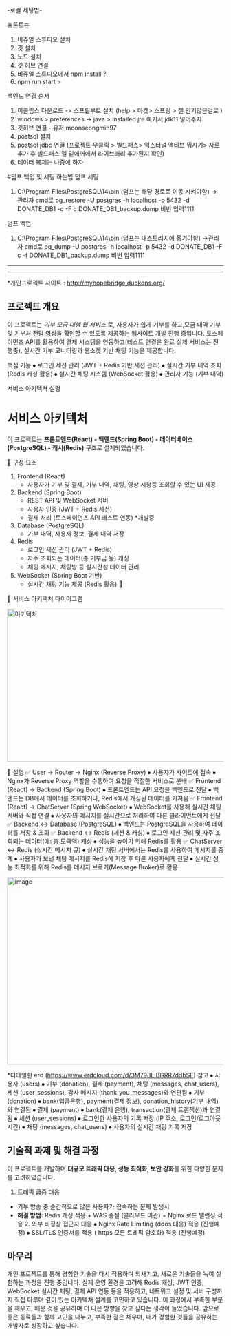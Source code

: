 -로컬 세팅법-

프론트는
1. 비쥬얼 스튜디오 설치
2. 깃 설치 
3. 노드 설치
4. 깃 허브 연결 
5. 비쥬얼 스튜디오에서 npm install ? 
6. npm run start  >


백엔드 연결 순서
1. 이클립스 다운로드  -> 스프맅부트 설치 (help > 마켓> 스프링 > 젤 인기많은걸로 )
2. windows > preferences -> java > installed jre 여기서 jdk11 넣어주자.
3. 깃허브 연결   - 유저 moonseongmin97 
5. postsql 설치 
6. postsql jdbc 연결 (프로젝트 우클릭 > 빌드패스> 익스터널 액티브 뭐시기> 자르 추가 후 빌드패스 젤 밑에꺼에서 라이브러리 추가된지 확인)
7. 데이터 복제는 나중에 하자 

#덤프 백업 및 세팅 하는법
덤프 세팅
1. C:\Program Files\PostgreSQL\14\bin  (덤프는 해당 경로로 이동 시켜야함)
-> 관리자 cmd로 pg_restore -U postgres -h localhost -p 5432 -d DONATE_DB1 -c -F c DONATE_DB1_backup.dump
비번 입력1111

덤프 백업
1. C:\Program Files\PostgreSQL\14\bin    (덤프는 내스토리지에 옮겨야함)
->관리자 cmd로 pg_dump -U postgres -h localhost -p 5432 -d DONATE_DB1 -F c -f DONATE_DB1_backup.dump
비번 입력1111






-------------------------------------------------------------------
-------------------------------------------------------------------





*개인프로젝트 사이트 : http://myhopebridge.duckdns.org/

## 프로젝트 개요
이 프로젝트는 *기부 모금 대행 웹 서비스* 로, 사용자가 쉽게 기부를 하고,모금 내역 기부 및 기부처 전달 영상을 확인할 수 있도록 제공하는 웹사이트 개발 진행 중입니다. 
토스페이먼츠 API를 활용하여 결제 시스템을 연동하고(테스트 연결은 완료 실제 서비스는 진행중), 실시간 기부 모니터링과 웹소켓 기반 채팅 기능을 제공합니다.

 핵심 기능
⦁	로그인 세션 관리 (JWT + Redis 기반 세션 관리)
⦁	실시간 기부 내역 조회 (Redis 캐싱 활용)
⦁	실시간 채팅 시스템 (WebSocket 활용)
⦁	관리자 기능 (기부 내역)





서비스 아키텍쳐 설명
# 서비스 아키텍처
이 프로젝트는 **프론트엔드(React) - 백엔드(Spring Boot) - 데이터베이스(PostgreSQL) - 캐시(Redis)** 구조로 설계되었습니다.

📌 구성 요소
1. Frontend (React)
   - 사용자가 기부 및 결제, 기부 내역, 채팅, 영상 시청등  조회할 수 있는 UI 제공
2. Backend (Spring Boot)
   - REST API 및 WebSocket 서버
   - 사용자 인증 (JWT + Redis 세션)
   - 결제 처리 (토스페이먼츠 API 테스트 연동)  *개발중
3. Database (PostgreSQL)
   - 기부 내역, 사용자 정보, 결제 내역 저장
4. Redis
   - 로그인 세션 관리 (JWT + Redis)
   - 자주 조회되는 데이터(총 기부금 등) 캐싱
   - 채팅 메시지, 채팅방 등 실시간성 데이터 관리
5. WebSocket (Spring Boot 기반)
   - 실시간 채팅 기능 제공 (Redis 활용)


📌 서비스 아키텍처 다이어그램


<img width="552" height="355" alt="아키텍처" src="https://github.com/user-attachments/assets/7cf39463-7969-4547-96f1-4ac6572ea2e8" />



📌 설명
✅ User → Router → Nginx (Reverse Proxy)
⦁	사용자가 사이트에 접속
⦁	Nginx가 Reverse Proxy 역할을 수행하여 요청을 적절한 서비스로 분배
✅ Frontend (React) → Backend (Spring Boot)
⦁	프론트엔드는 API 요청을 백엔드로 전달
⦁	백엔드는 DB에서 데이터를 조회하거나, Redis에서 캐싱된 데이터를 가져옴
✅ Frontend (React) → ChatServer (Spring WebSocket)
⦁	WebSocket을 사용해 실시간 채팅 서버와 직접 연결
⦁	사용자의 메시지를 실시간으로 처리하여 다른 클라이언트에게 전달
✅ Backend ↔ Database (PostgreSQL)
⦁	백엔드는 PostgreSQL을 사용하여 데이터를 저장 & 조회
✅ Backend ↔ Redis (세션 & 캐싱)
⦁	로그인 세션 관리 및 자주 조회되는 데이터(예: 총 모금액) 캐싱
⦁	성능을 높이기 위해 Redis를 활용
✅ ChatServer ↔ Redis (실시간 메시지 큐)
⦁	실시간 채팅 서버에서는 Redis를 사용하여 메시지를 중계
⦁	사용자가 보낸 채팅 메시지를 Redis에 저장 후 다른 사용자에게 전달
⦁	실시간 성능 최적화를 위해 Redis를 메시지 브로커(Message Broker)로 활용



<img width="626" height="435" alt="image" src="https://github.com/user-attachments/assets/8c58a62e-4816-4ea2-a560-960d6693bf1f" />

*디테일한 erd  (https://www.erdcloud.com/d/3M798LiBGRR7ddbSF) 참고
⦁	사용자 (users)
⦁	기부 (donation), 결제 (payment), 채팅 (messages, chat_users), 세션 (user_sessions), 감사 메시지 (thank_you_messages)와 연관됨
⦁	기부 (donation)
⦁	bank(입금은행), payment(결제 정보), donation_history(기부 내역)와 연결됨
⦁	결제 (payment)
⦁	bank(결제 은행), transaction(결제 트랜잭션)과 연결됨
⦁	세션 (user_sessions)
⦁	로그인한 사용자의 기록 저장 (IP 주소, 로그인/로그아웃 시간)
⦁	채팅 (messages, chat_users)
⦁	사용자의 실시간 채팅 기록 저장


## 기술적 과제 및 해결 과정
이 프로젝트를 개발하며 **대규모 트래픽 대응, 성능 최적화, 보안 강화**를 위한 다양한 문제를 고려하였습니다.

 1. 트래픽 급증 대응
   - 기부 방송 중 순간적으로 많은 사용자가 접속하는 문제 발생시 
   - **해결 방법:** Redis 캐싱 적용 + WAS 증설 (클라우드 이관) + Nginx 로드 밸런싱 적용
	 2. 외부 비정상 접근자 대응
⦁	Nginx Rate Limiting (ddos 대응) 적용 (진행예정)
⦁	SSL/TLS 인증서를 적용 ( https 모든 트레픽 암호화) 적용 (진행예정)


## 마무리 

개인 프로젝트를 통해 경험한 기술을 다시 적용하며 되새기고, 새로운 기술들을 녹여 실험하는 과정을 진행 중입니다.
실제 운영 환경을 고려해 Redis 캐싱, JWT 인증, WebSocket 실시간 채팅, 결제 API 연동 등을 적용하고, 네트워크 설정 및 서버 구성까지 직접 다루며 깊이 있는 아키텍처 설계를 고민하고 있습니다.
이 과정에서 부족한 부분을 채우고, 배운 것을 공유하며 더 나은 방향을 찾고 싶다는 생각이 들었습니다. 앞으로 좋은 동료들과 함께 고민을 나누고, 부족한 점은 채우며, 내가 경험한 것들을 공유하는 개발자로 성장하고 싶습니다.








